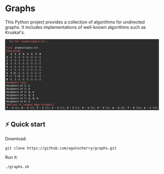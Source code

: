 # Graphs

This Python project provides a collection of algorithms for undirected graphs. It includes implementations of well-known algorithms such as Kruskal's.

![preview](./docs/preview.png/)

## ⚡️ Quick start

Download:
```
git clone https://github.com/agatocherry/graphs.git
```
Run it:
```
./graphs.sh
```
